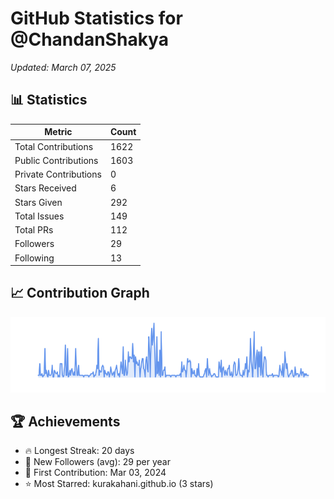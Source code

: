 # GitHub Statistics for @ChandanShakya
*Updated: March 07, 2025*

## 📊 Statistics
| Metric | Count |
|--------|--------|
| Total Contributions | 1622 |
| Public Contributions | 1603 |
| Private Contributions | 0 |
| Stars Received | 6 |
| Stars Given | 292 |
| Total Issues | 149 |
| Total PRs | 112 |
| Followers | 29 |
| Following | 13 |

## 📈 Contribution Graph

![Contribution Graph](./contribution_graph.png)

## 🏆 Achievements

- 🔥 Longest Streak: 20 days
- 👥 New Followers (avg): 29 per year
- 📅 First Contribution: Mar 03, 2024
- ⭐ Most Starred: kurakahani.github.io (3 stars)
